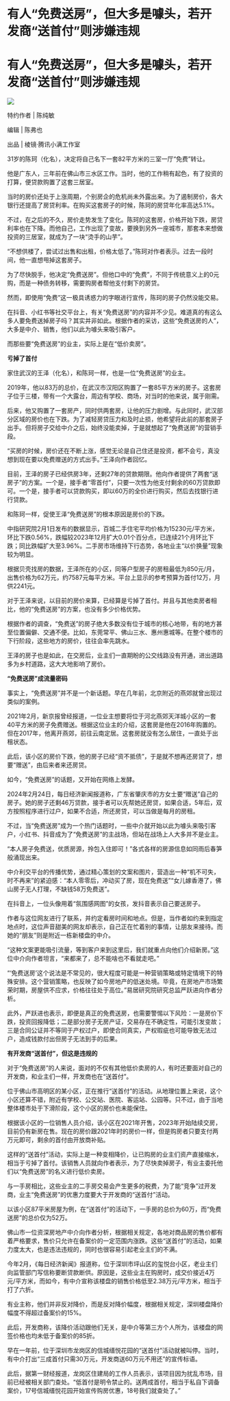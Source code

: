 # 有人“免费送房”，但大多是噱头，若开发商“送首付”则涉嫌违规

# 有人“免费送房”，但大多是噱头，若开发商“送首付”则涉嫌违规

![](https://inews.gtimg.com/news_bt/OyQrdqbo7pJbrJeOu3R-ZHOhcdGLv11mT1qRyO8OGvIV4AA/1000)

特约作者 | 陈纯敏 

编辑 | 陈弗也

出品 | 棱镜·腾讯小满工作室

31岁的陈珂（化名），决定将自己名下一套82平方米的三室一厅“免费”转让。

他是广东人，三年前在佛山市三水区工作。当时，他的工作稍有起色，有了投资的打算，便贷款购置了这套三居室。

当时的房价还处于上涨周期，个别房企的危机尚未外露出来。为了遏制房价，各大银行还提高了房贷利率。在购买这套房子的时候，陈珂的房贷年化率高达5.1%。

不过，在之后的不久，房价走势发生了变化。陈珂的这套房，价格开始下跌，房贷利率也在下降。而他自己，工作出现了变故，要换到另外一座城市，那套本来想做投资的三居室，就成为了一块“烫手的山芋”。

“不想供楼了，尝试过出售和出租，价格太低了。”陈珂对作者表示。过去一段时间，他一直想甩掉这套房子。

为了尽快脱手，他决定“免费送房”。但他口中的“免费”，不同于传统意义上的0元购，而是一种债务转移，需要购房者帮他支付剩下的房贷。

然而，即使用“免费”这一极具诱惑力的字眼进行宣传，陈珂的房子仍然没能交易。

在抖音、小红书等社交平台上，有关“免费送房”的内容并不少见。难道真的有这么多人要免费送掉房子吗？其实并非如此。根据作者的采访，这些“免费送房的人”，大多是中介、销售，他们以此为噱头来吸引客户。

而那些要“免费送房”的业主，实际上是在“低价卖房”。

**亏掉了首付**

家住武汉的王泽（化名），和陈珂一样，也是一位“免费送房”的业主。

2019年，他以83万的总价，在武汉市汉阳区购置了一套85平方米的房子。这套房子位于三楼，带有一个大露台，周边有学校、商场，对当时的他来说，属于刚需。

后来，他又购置了一套房产，同时供两套房，让他的压力剧增。与此同时，武汉部分区域的房价也在下跌。为了减轻房贷压力和及时止损，他希望将此前的那套房子出手。但将房子交给中介之后，始终没能卖掉，于是就想起了“免费送房”的营销手段。

“买房的时候，房价还在不断上涨，感觉无论是自己住还是投资，都不会亏，真没想到现在要以免费赠送的方式出手。”王泽向作者回忆。

目前，王泽的房子已经供房3年，还剩27年的贷款期限。他向作者提供了两套“送房子”的方案。一个是，接手者“零首付”，只要一次性为他支付剩余的60万贷款即可。一个是，接手者可以贷款购买，即以60万的全价进行购买，然后去找银行进行贷款。

和陈珂一样，促使王泽“免费送房”的根本原因是房价的下跌。

中指研究院2月1日发布的数据显示，百城二手住宅平均价格为15230元/平方米，环比下跌0.56%，跌幅较2023年12月扩大0.01个百分点，已连续21个月环比下跌；同比跌幅扩大至3.96%。二手房市场维持下行态势，各地业主“以价换量”现象较为明显。

根据贝壳找房的数据，王泽所在的小区，同等户型房子的房租最低为850元/月，出售价格为62万元，约7587元每平方米。平台上显示的参考预算为首付12万，月供2241元。

对于王泽来说，以目前的房价来算，已经算是亏掉了首付。并且与其他卖房者相比，他的“免费送房”的方案，也没有多少价格优势。

根据作者的调查，“免费送”的房子绝大多数没有位于城市的核心地带，有的地方甚至位置偏僻、交通不便。比如，东莞常平、佛山三水、惠州惠城等。在整个楼市的下行阶段，这些地方的房价，往往会率先跳水。

王泽的房子也是如此，在交房后，业主们一直期盼的公交线路没有开通，进出道路多为乡村道路，这大大地影响了房价。

**“免费送房”成流量密码**

事实上，“免费送房”并不是一个新话题。早在几年前，北京附近的燕郊就曾出现过类似的案例。

2021年2月，新京报曾经报道，一位业主想要将位于河北燕郊天洋城小区的一套40平方米的房子免费赠送。根据这位业主的介绍，这套房是他在2016年购置的。但在2017年，他离开燕郊，前往云南定居。这套房就没有怎么居住，一直处于出租状态。

此后，该小区的房价下跌，他的房子已经“资不抵债”，于是就不想再还房贷了，想要“赠送”，由后来者来还房贷。

如今，“免费送房”的话题，又开始在网络上发酵。

2024年2月24日，每日经济新闻报道称，广东省肇庆市的方女士要“赠送”自己的房子。她的房子还剩46万贷款，接手者可以先帮她还房贷，如果合适，5年后，双方按照程序进行过户，如果不合适，所还房贷，可以当做是每月的房租。

不过，当“免费送房”成为一个热门话题时，一些中介就开始以此为噱头来吸引客户，小红书、抖音成为了“免费送房”的主战场，但站在战场上人大多并不是业主。

“本人房子免费送，优质房源，拎包入住即可！”各式各样的房源信息如同雨后春笋般涌现出来。

中介利交平台的传播优势，通过精心策划的文案和图片，营造出一种“机不可失，时不再来”的紧迫感：“本人零零后，冲动买了房，现在免费送”“女儿嫁香港了，佛山房子无人打理，不缺钱58万免费送”。

在抖音上，一位头像用着“氛围感网图”的女孩，发抖音表示自己要送房子。

作者与这位网友进行了联系，并约定看房时间和地点。但是，当作者如约来到指定地点时，这位声音甜美的网友却表示，自己正在忙着别的事情，让朋友来接待。而她的“朋友”则是附近一栋新楼盘的中介。

“这种文案更能吸引流量，等到客户来到这里后，我们就重点向他们介绍新房。”这位中介向作者坦言，“来都来了，总不能啥也不看就走吧。”

“‘免费送房’这个说法是不常见的，很大程度可能是一种营销策略或特定情境下的特殊安排。这个营销策略，也反映了如今房地产的低迷处境。毕竟，在房地产市场繁荣时期，房屋供不应求，价格往往处于高位。”易居研究院研究总监严跃进向作者分析。

此外，严跃进也表示，即便是真正的免费送房，也需要警惕以下风险：一是房价下跌，投资回报降低；二是部分房子无房产证，交易存在不确定性，可能引发变故；三是合同公证并不等同于产权过户，即使合同真实，产权瑕疵也可能导致无法过户，造成钱款付出但房子无法到手的后果。

**有开发商“送首付”，但这是违规的**

对于“免费送房”的人来说，面对的不仅有其他低价卖房的人，有时还要面对自己的开发商，和业主们一样，开发商也在“送首付”。

位于佛山市高明区的某小区，正在推行“送首付”的活动。从地理位置上来说，这个小区还算不错，附近有学校、公交站、医院、客运站、公园等。只不过，由于当地整体楼市处于下滑阶段，这个小区的房价也未能保住。

根据该小区的一位销售人员介绍，该小区在2021年开售，2023年开始陆续交房，目前仍有新房在售。现在的房价跟2021年时的房价一样，但是购房者只要支付两万元即可，剩余的首付由开放商补贴。

这样的“送首付”活动，实际上是一种变相降价，让已购房的业主们资产直接缩水，相当于亏掉了首付。该销售人员就向作者表示，为了尽快卖掉房子，有业主委托他们以“免费送房”的名义进行低价卖房。

与一手房相比，这些业主的二手房交易会产生更多的税费，为了能“竞争”过开发商，业主“免费送房”的优惠力度要大于开发商的“送首付”活动。

以该小区87平米房屋为例，在“送首付”的活动下，一手房的总价为60万，而“免费送房”的总价仅为52万。

佛山市一位资深房地产中介向作者分析，根据相关规定，各地对商品房的售价都有着严格要求，售价只允许在备案价的一定范围内涨跌。这些“送首付”的活动，如果力度太大，也是违法违规的，同时也很容易引起老业主们的不满。

今年2月，《每日经济新闻》报道称，位于深圳市坪山区的玺悦台小区，老业主们向监管部门写信称要断贷款断供。原因是，这些业主在购房时，成交价接近4万元/平方米，而如今，有中介宣称该楼盘的销售价格低至2.38万元/平方米，相当于打了六折。

有业主称，他们并非反对降价，而是反对降价幅度，根据相关规定，深圳楼盘降价幅度不得超过备案价的15%。

此后，开发商称，该降价活动跟他们无关，是中介等第三方个人所为，该楼盘的网签价格也均未低于备案价的85折。

早在一年前，位于深圳市龙岗区的信城缙悦花园的“送首付”活动就被叫停。当时，有中介打出“三成首付只需30万元，开发商送60万元不用还”的宣传标语。

此后，据第一财经报道，龙岗区住建局的工作人员表示，该项目因为扰乱市场，目前已经被相关部门查处。“低首付是明令禁止的。送两成首付，相当于私自下调备案价，17号信城缙悦花园开始宣传购房优惠，18号我们就查处了。”

